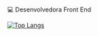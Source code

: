 :computer: Desenvolvedora Front End

[![Top Langs](https://github-readme-stats.vercel.app/api/top-langs/?username=beatriz-cavallieri&langs_count=7&hide=java&layout=compact)](https://github.com/beatriz-cavallieri/github-readme-stats)
